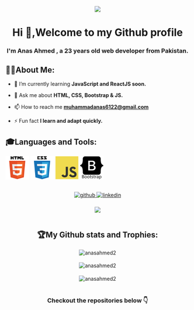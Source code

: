 <div align="center">
<img src="https://raw.githubusercontent.com/anasahmed2/anasahmed2/main/headergitlight.gif" align="center" height="325" />
</div>  

<h1 align="center">Hi 👋,Welcome to my Github profile</h1>
<h3 align="center">I'm Anas Ahmed , a 23 years old web developer from Pakistan.</h3>

 
<h2 align="left">👨‍💻About Me:</h2>

- 🌱 I’m currently learning **JavaScript and ReactJS soon.**

- 💬 Ask me about **HTML, CSS, Bootstrap & JS.**

- 📫 How to reach me **muhammadanas6122@gmail.com**

- ⚡ Fun fact **I learn and adapt quickly.**


<h2 align="left">🎓Languages and Tools:</h2>

<p align="left">
<img src="https://raw.githubusercontent.com/devicons/devicon/master/icons/html5/html5-original-wordmark.svg" alt="html5" width="64" height="64"/>
<img src="https://raw.githubusercontent.com/devicons/devicon/master/icons/css3/css3-original-wordmark.svg" alt="css3" width="64" height="64"/>
<img src="https://raw.githubusercontent.com/devicons/devicon/master/icons/javascript/javascript-original.svg" alt="javascript" width="64" height="64"/>
<img src="https://raw.githubusercontent.com/devicons/devicon/master/icons/bootstrap/bootstrap-plain-wordmark.svg" alt="bootstrap" width="64" height="64"/>
</p>
<br/>  

<div align="center">
<a href="https://github.com/anasahmed2" target="_blank">
<img src=https://img.shields.io/badge/github-%2324292e.svg?&style=for-the-badge&logo=github&logoColor=white alt=github style="margin-bottom: 5px;" />
</a> 
<a href="https://linkedin.com/in/anasahmed2" target="_blank">
<img src=https://img.shields.io/badge/linkedin-%231E77B5.svg?&style=for-the-badge&logo=linkedin&logoColor=white alt=linkedin style="margin-bottom: 5px;" />
</a>
</div>  
  <br/>  
<div align="center">
<img src="https://komarev.com/ghpvc/?username=anasahmed2&&style=flat-square" align="center" />
</div>  
<br/> 

<h2 align="center">🏆My Github stats and Trophies:</h2>

<!-- <p><img align="center" src="https://github-readme-streak-stats.herokuapp.com/?user=anasahmed2&" alt="anasahmed2" /></p> -->
<div align="center">
 <img align="center" src="https://github-readme-streak-stats.herokuapp.com/?user=anasahmed2&theme=gotham&border=true&border_radius=5.1&background=transparent" alt="anasahmed2" width="600" />
</div>
<br/>
<div align="center">
<!--   <img src="https://github-readme-stats.vercel.app/api?username=anasahmed2&show_icons=true&count_private=true&border=true&show_icons=true&theme=transparent" alt="anasahmed2" align="center" /> -->
 <img src="https://github-readme-stats.vercel.app/api?username=anasahmed2&show_icons=true&theme=gotham&count_private=true&border=true&bg_color=3c404300" alt="anasahmed2" align="center" />

</div>
<br/>
<div align="center">
 <img src="https://github-readme-stats-sigma-five.vercel.app/api/top-langs?username=anasahmed2&show_icons=true&locale=en&layout=compact&show_icons=true&theme=transparent" alt="anasahmed2" align="center" />
</div>
<br/>

<h3 align="center">Checkout the repositories below 👇</h3>

